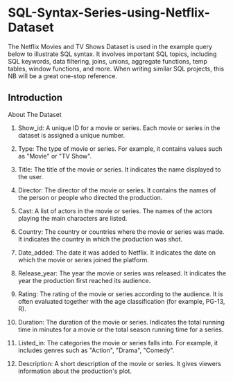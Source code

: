 # SQL-Syntax-Series-using-Netflix-Dataset
The Netflix Movies and TV Shows Dataset is used in the example query below to illustrate SQL syntax. It involves important SQL topics, including SQL keywords, data filtering, joins, unions, aggregate functions, temp tables, window functions, and more. When writing similar SQL projects, this NB will be a great one-stop reference.
## Introduction
About The Dataset

1. Show_id: A unique ID for a movie or series. Each movie or series in the dataset is assigned a unique number.

2. Type: The type of movie or series. For example, it contains values ​​such as "Movie" or "TV Show".

3. Title: The title of the movie or series. It indicates the name displayed to the user.

4. Director: The director of the movie or series. It contains the names of the person or people who directed the production.

5. Cast: A list of actors in the movie or series. The names of the actors playing the main characters are listed.

6. Country: The country or countries where the movie or series was made. It indicates the country in which the production was shot.

7. Date_added: The date it was added to Netflix. It indicates the date on which the movie or series joined the platform.

8. Release_year: The year the movie or series was released. It indicates the year the production first reached its audience.

9. Rating: The rating of the movie or series according to the audience. It is often evaluated together with the age classification (for example, PG-13, R).
    
11. Duration: The duration of the movie or series. Indicates the total running time in minutes for a movie or the total season running time for a series.
    
13. Listed_in: The categories the movie or series falls into. For example, it includes genres such as "Action", "Drama", "Comedy".
    
15. Description: A short description of the movie or series. It gives viewers information about the production's plot.
